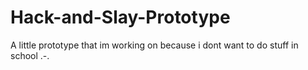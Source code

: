 # Hack-and-Slay-Prototype
A little prototype that im working on because i dont want to do stuff in school .-.
